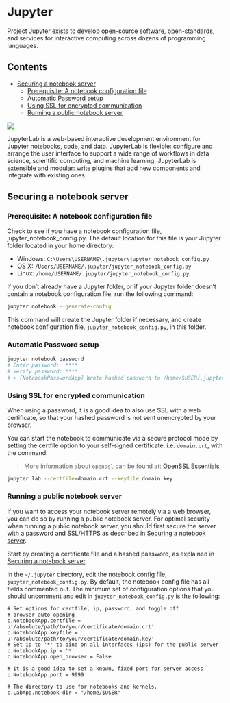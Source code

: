 # Jupyter <!-- omit in toc -->

Project Jupyter exists to develop open-source software, open-standards, and services for interactive computing across dozens of programming languages.

## Contents <!-- omit in toc -->

- [Securing a notebook server](#securing-a-notebook-server)
  - [Prerequisite: A notebook configuration file](#prerequisite-a-notebook-configuration-file)
  - [Automatic Password setup](#automatic-password-setup)
  - [Using SSL for encrypted communication](#using-ssl-for-encrypted-communication)
  - [Running a public notebook server](#running-a-public-notebook-server)

<!-- ### JupyterLab -->

![](https://jupyter.org/assets/labpreview.png)

JupyterLab is a web-based interactive development environment for Jupyter notebooks, code, and data. JupyterLab is flexible: configure and arrange the user interface to support a wide range of workflows in data science, scientific computing, and machine learning. JupyterLab is extensible and modular: write plugins that add new components and integrate with existing ones.

## Securing a notebook server

### Prerequisite: A notebook configuration file

Check to see if you have a notebook configuration file, jupyter_notebook_config.py. The default location for this file is your Jupyter folder located in your home directory:

- Windows: `C:\Users\USERNAME\.jupyter\jupyter_notebook_config.py`
- OS X: `/Users/USERNAME/.jupyter/jupyter_notebook_config.py`
- Linux: `/home/USERNAME/.jupyter/jupyter_notebook_config.py`

If you don’t already have a Jupyter folder, or if your Jupyter folder doesn’t contain a notebook configuration file, run the following command:

```sh
jupyter notebook --generate-config
```

This command will create the Jupyter folder if necessary, and create notebook configuration file, `jupyter_notebook_config.py`, in this folder.

### Automatic Password setup

```sh
jupyter notebook password
# Enter password:  ****
# Verify password: ****
# > [NotebookPasswordApp] Wrote hashed password to /home/$USER/.jupyter/jupyter_notebook_config.json
```

### Using SSL for encrypted communication

When using a password, it is a good idea to also use SSL with a web certificate, so that your hashed password is not sent unencrypted by your browser.

You can start the notebook to communicate via a secure protocol mode by setting the certfile option to your self-signed certificate, i.e. `domain.crt`, with the command:

> More information about `openssl` can be found at: [OpenSSL Essentials](openssl.md)

```sh
jupyter lab --certfile=domain.crt --keyfile domain.key
```

### Running a public notebook server

If you want to access your notebook server remotely via a web browser, you can do so by running a public notebook server. For optimal security when running a public notebook server, you should first secure the server with a password and SSL/HTTPS as described in [Securing a notebook server](#securing-a-notebook-server).

Start by creating a certificate file and a hashed password, as explained in [Securing a notebook server](#securing-a-notebook-server).

In the `~/.jupyter` directory, edit the notebook config file, `jupyter_notebook_config.py`. By default, the notebook config file has all fields commented out. The minimum set of configuration options that you should uncomment and edit in `jupyter_notebook_config.py` is the following:

```
# Set options for certfile, ip, password, and toggle off
# browser auto-opening
c.NotebookApp.certfile = u'/absolute/path/to/your/certificate/domain.crt'
c.NotebookApp.keyfile = u'/absolute/path/to/your/certificate/domain.key'
# Set ip to '*' to bind on all interfaces (ips) for the public server
c.NotebookApp.ip = '*'
c.NotebookApp.open_browser = False

# It is a good idea to set a known, fixed port for server access
c.NotebookApp.port = 9999

# The directory to use for notebooks and kernels.
c.LabApp.notebook-dir = "/home/$USER"
```